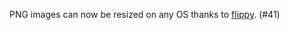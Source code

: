 PNG images can now be resized on any OS thanks to [flippy](https://github.com/treeform/flippy). (#41)
